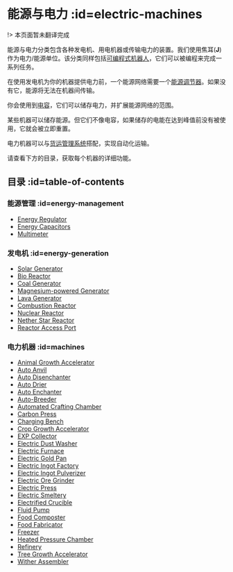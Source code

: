 # 能源与电力 :id=electric-machines
 
!> 本页面暂未翻译完成

能源与电力分类包含各种发电机、用电机器或传输电力的装置。我们使用焦耳(**J**)作为电力/能源单位。该分类同样包括[可编程式机器人](/Androids)，它们可以被编程来完成一系列任务。

在使用发电机为你的机器提供电力前，一个能源网络需要一个[能源调节器](/Energy-Regulator)。如果没有它，能源将无法在机器间传输。

你会使用到[电容](/Energy-Capacitors)，它们可以储存电力，并扩展能源网络的范围。

某些机器可以储存能源。但它们不像电容，如果储存的电能在达到峰值前没有被使用，它就会被立即重置。

电力机器可以与[货运管理系统](/Cargo-Management)搭配，实现自动化运输。

请查看下方的目录，获取每个机器的详细功能。

## 目录 :id=table-of-contents

### 能源管理 :id=energy-management

* [Energy Regulator](/Energy-Regulator)
* [Energy Capacitors](/Energy-Capacitors)
* [Multimeter](/Multimeter)

### 发电机 :id=energy-generation

* [Solar Generator](/Solar-Generator)
* [Bio Reactor](/Bio-Reactor)
* [Coal Generator](/Coal-Generator)
* [Magnesium-powered Generator](/Magnesium-powered-Generator)
* [Lava Generator](/Lava-Generator)
* [Combustion Reactor](/Combustion-Reactor)
* [Nuclear Reactor](/Nuclear-Reactor)
* [Nether Star Reactor](/Nether-Star-Reactor)
* [Reactor Access Port](/Reactor-Access-Port)

### 电力机器 :id=machines

* [Animal Growth Accelerator](/Animal-Growth-Accelerator)
* [Auto Anvil](/Auto-Anvil)
* [Auto Disenchanter](/Auto-Disenchanter)
* [Auto Drier](/Auto-Drier)
* [Auto Enchanter](/Auto-Enchanter)
* [Auto-Breeder](/Auto-Breeder)
* [Automated Crafting Chamber](/Automated-Crafting-Chamber)
* [Carbon Press](/Carbon-Press)
* [Charging Bench](/Charging-Bench)
* [Crop Growth Accelerator](/Crop-Growth-Accelerator)
* [EXP Collector](/EXP-Collector)
* [Electric Dust Washer](/Electric-Dust-Washer)
* [Electric Furnace](/Electric-Furnace)
* [Electric Gold Pan](/Electric-Gold-Pan)
* [Electric Ingot Factory](/Electric-Ingot-Factory)
* [Electric Ingot Pulverizer](/Electric-Ingot-Pulverizer)
* [Electric Ore Grinder](/Electric-Ore-Grinder)
* [Electric Press](/Electric-Press)
* [Electric Smeltery](/Electric-Smeltery)
* [Electrified Crucible](/Electrified-Crucible)
* [Fluid Pump](/Fluid-Pump)
* [Food Composter](/Food-Composter)
* [Food Fabricator](/Food-Fabricator)
* [Freezer](/Freezer)
* [Heated Pressure Chamber](/Heated-Pressure-Chamber)
* [Refinery](/Refinery)
* [Tree Growth Accelerator](/Tree-Growth-Accelator)
* [Wither Assembler](/Wither-Assembler)
